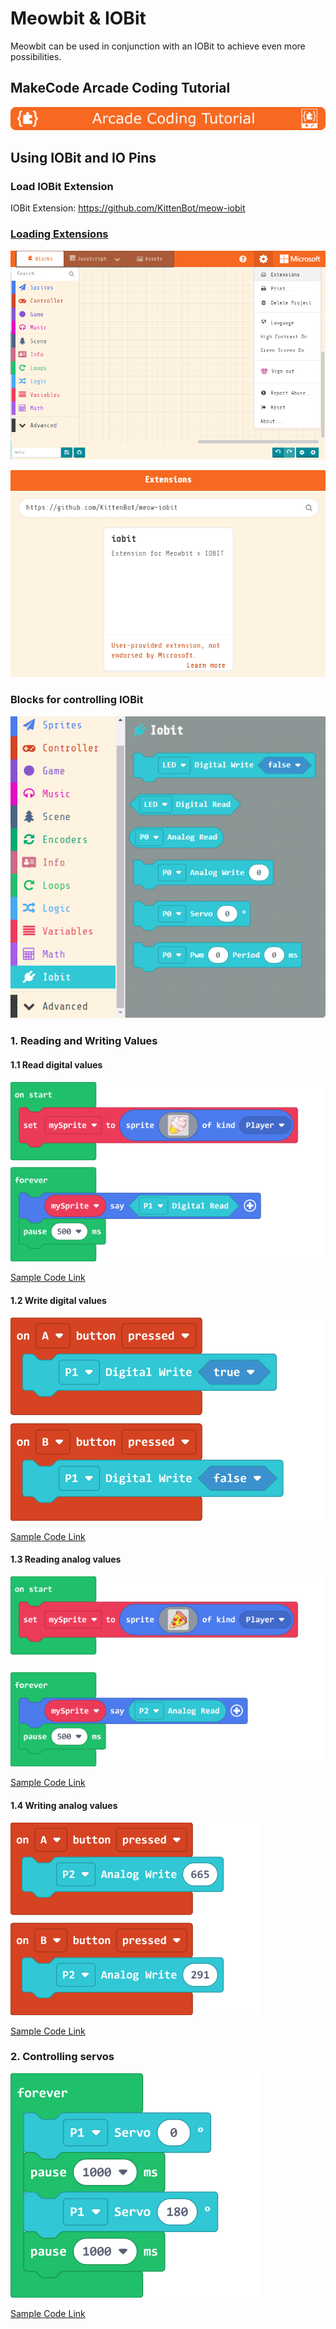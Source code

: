 # Meowbit & IOBit

Meowbit can be used in conjunction with an IOBit to achieve even more possibilities.

## MakeCode Arcade Coding Tutorial

![](./images/acbanner1.png)

## Using IOBit and IO Pins

### Load IOBit Extension

IOBit Extension: https://github.com/KittenBot/meow-iobit

### [Loading Extensions](../Makecode/powerBrickMC)

![](./images/sd5_1.png)

![](./images/iobit1_1.png)

### Blocks for controlling IOBit

![](./images/iobit2_1.png)

### 1. Reading and Writing Values

#### 1.1 Read digital values

![](./images/iobit3_1.png)

[Sample Code Link](https://makecode.com/_fD2EzsE3JVPJ)

#### 1.2 Write digital values

![](./images/iobit4_1.png)

[Sample Code Link](https://makecode.com/_0Eq1XdHzWXJq)

#### 1.3 Reading analog values

![](./images/iobit5_1.png)

[Sample Code Link](https://makecode.com/_cujbCAPbE5Hx)

#### 1.4 Writing analog values

![](./images/iobit6_1.png)

[Sample Code Link](https://makecode.com/_2ovaa74358EC)

### 2. Controlling servos

![](./images/iobit7_1.png)

[Sample Code Link](https://makecode.com/_iA0YjiR3sJFz)